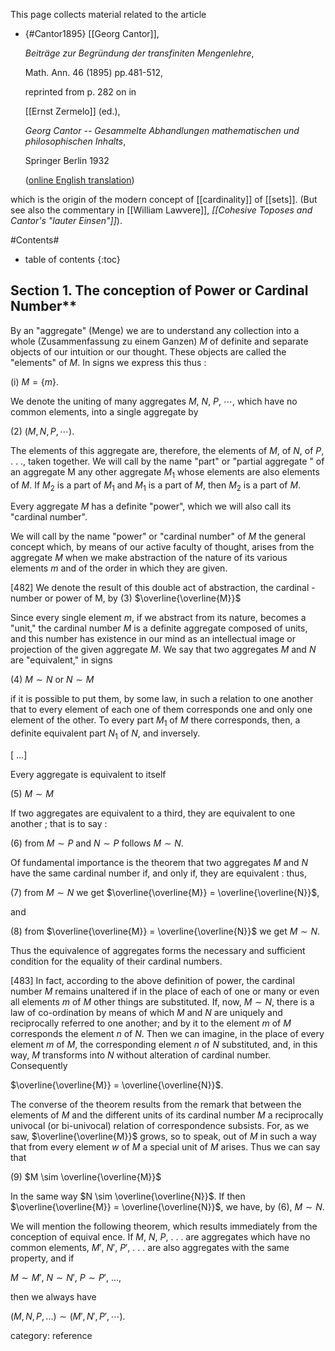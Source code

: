 
This page collects material related to the article

* {#Cantor1895} [[Georg Cantor]], 

  _Beiträge zur Begründung der transfiniten Mengenlehre_, 

  Math. Ann. 46 (1895) pp.481-512, 

  reprinted from p. 282 on in 

  [[Ernst Zermelo]] (ed.), 

  _Georg Cantor -- Gesammelte Abhandlungen mathematischen und philosophischen Inhalts_, 
  
  Springer Berlin 1932 

  ([online English translation](https://archive.org/details/contributionstof00cant))

which is the origin of the modern concept of [[cardinality]] of [[sets]]. (But see also the commentary in [[William Lawvere]], _[[Cohesive Toposes and Cantor's "lauter Einsen"]]_).


#Contents#
* table of contents
{:toc}

## Section 1. The conception of Power or Cardinal Number**

By an "aggregate" (Menge) we are to understand any collection into a whole (Zusammenfassung zu
einem Ganzen) $M$ of definite and separate objects of our intuition or our thought. These objects are called the "elements" of $M$.
In signs we express this thus :

(i) $M = \{m\}$.

We denote the uniting of many aggregates $M$, $N$,
$P$, $\cdots$, which have no common elements, into a
single aggregate by

(2) $(M, N, P, \cdots)$.

The elements of this aggregate are, therefore, the elements of $M$, of $N$, of $P$, . . ., taken together. We will call by the name "part" or "partial aggregate " of an aggregate M any other aggregate $M_1$ whose elements are also elements of $M$. If $M_2$ is a part of $M_1$ and $M_1$ is a part of $M$, then $M_2$ is a part of $M$.

Every aggregate $M$ has a definite "power", which
we will also call its "cardinal number".

We will call by the name "power" or "cardinal number" of $M$ the general concept which, by means
of our active faculty of thought, arises from the aggregate $M$ when we make abstraction of the
nature of its various elements $m$ and of the order
in which they are given.

[482] We denote the result of this double act of abstraction, the cardinal -number or power of M, by
(3) $\overline{\overline{M}}$

Since every single element $m$, if we abstract from its nature, becomes a "unit," the cardinal number $M$ is a definite aggregate composed of units, and this number has existence in our mind as an intellectual image or projection of the given aggregate $M$.
We say that two aggregates $M$ and $N$ are "equivalent,"
in signs

(4) $M \sim N$ or $N \sim M$

if it is possible to put them, by some law, in such a relation to one another that to every element of each one of them corresponds one and only one element
of the other. To every part $M_1$ of $M$ there corresponds, then, a definite equivalent part $N_1$ of $N$, and inversely.

$[$ ...$]$

Every aggregate is equivalent to itself

(5) $M \sim M$

If two aggregates are equivalent to a third, they are
equivalent to one another ; that is to say :

(6) from $M \sim P$ and $N \sim P$ follows $M \sim N$.

Of fundamental importance is the theorem that two aggregates $M$ and $N$ have the same cardinal number if, and only if, they are equivalent : thus,

(7) from $M \sim N$ we get $\overline{\overline{M}} = \overline{\overline{N}}$,

and

(8) from $\overline{\overline{M}} = \overline{\overline{N}}$ we get $M \sim N$.

Thus the equivalence of aggregates forms the necessary and sufficient condition for the equality of their cardinal numbers.

[483] In fact, according to the above definition of power, the cardinal number $M$ remains unaltered if in the place of each of one or many or even all
elements $m$ of $M$ other things are substituted. If, now, $M \sim N$, there is a law of co-ordination by means of which $M$ and $N$ are uniquely and reciprocally
referred to one another; and by it to the
element $m$ of $M$ corresponds the element $n$ of $N$.
Then we can imagine, in the place of every element
$m$ of $M$, the corresponding element $n$ of $N$ substituted,
and, in this way, $M$ transforms into $N$ without
alteration of cardinal number. Consequently

$\overline{\overline{M}} = \overline{\overline{N}}$.

The converse of the theorem results from the remark that between the elements of $M$ and the
different units of its cardinal number $M$ a reciprocally univocal (or bi-univocal) relation of correspondence subsists. For, as we saw, $\overline{\overline{M}}$ grows, so to
speak, out of $M$ in such a way that from every element $w$ of $M$ a special unit of $M$ arises. Thus we can say that

(9) $M \sim \overline{\overline{M}}$

In the same way $N \sim \overline{\overline{N}}$. If then $\overline{\overline{M}} = \overline{\overline{N}}$, we have,
by (6), $M \sim N$.

We will mention the following theorem, which
results immediately from the conception of equival ence. If $M$, $N$, $P$, . . . are aggregates which have no common elements, $M'$, $N'$, $P'$, . . . are also aggregates
with the same property, and if

$M \sim M'$, $N \sim N'$, $P \sim P'$, ...,

then we always have

$(M, N, P, . . .) \sim (M', N', P', \cdots)$.


category: reference